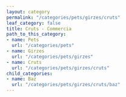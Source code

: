 ```yaml
---
layout: category
permalink: "/categories/pets/girzes/cruts"
leaf_category: false
title: Cruts - Commercia
path_to_this_category:
- name: Pets
  url: "/categories/pets"
- name: Girzes
  url: "/categories/pets/girzes"
- name: Cruts
  url: "/categories/pets/girzes/cruts"
child_categories:
- name: Baz
  url: "/categories/pets/girzes/cruts/baz"
---
```

